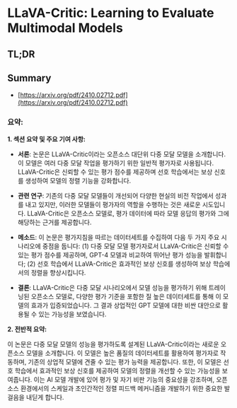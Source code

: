 # LLaVA-Critic: Learning to Evaluate Multimodal Models
## TL;DR
## Summary
- [https://arxiv.org/pdf/2410.02712.pdf](https://arxiv.org/pdf/2410.02712.pdf)

### 요약:

**1. 섹션 요약 및 주요 기여 사항:**

- **서론**: 논문은 LLaVA-Critic이라는 오픈소스 대단위 다중 모달 모델을 소개합니다. 이 모델은 여러 다중 모달 작업을 평가하기 위한 일반적 평가자로 사용됩니다. LLaVA-Critic은 신뢰할 수 있는 평가 점수를 제공하며 선호 학습에서는 보상 신호를 생성하여 모델의 정렬 기능을 강화합니다.

- **관련 연구**: 기존의 다중 모달 모델들이 개선되어 다양한 현실의 비전 작업에서 성과를 내고 있지만, 이러한 모델들이 평가자의 역할을 수행하는 것은 새로운 시도입니다. LLaVA-Critic은 오픈소스 모델로, 평가 데이터에 따라 모델 응답의 평가와 그에 해당하는 근거를 제공합니다.

- **메소드**: 이 논문은 평가지침을 따르는 데이터세트를 수집하여 다음 두 가지 주요 시나리오에 중점을 둡니다: (1) 다중 모달 모델 평가자로서 LLaVA-Critic은 신뢰할 수 있는 평가 점수를 제공하며, GPT-4 모델과 비교하여 뛰어난 평가 성능을 발휘합니다; (2) 선호 학습에서 LLaVA-Critic은 효과적인 보상 신호를 생성하여 보상 학습에서의 정렬을 향상시킵니다.

- **결론**: LLaVA-Critic은 다중 모달 시나리오에서 모델 성능을 평가하기 위해 트레이닝된 오픈소스 모델로, 다양한 평가 기준을 포함한 질 높은 데이터세트를 통해 이 모델의 효과가 입증되었습니다. 그 결과 상업적인 GPT 모델에 대한 비싼 대안으로 활용될 수 있는 가능성을 보였습니다.

**2. 전반적 요약:**

이 논문은 다중 모달 모델의 성능을 평가하도록 설계된 LLaVA-Critic이라는 새로운 오픈소스 모델을 소개합니다. 이 모델은 높은 품질의 데이터세트를 활용하여 평가자로 작동하며, 기존의 상업적 모델에 견줄 수 있는 평가 능력을 제공합니다. 또한, 이 모델은 선호 학습에서 효과적인 보상 신호를 제공하여 모델의 정렬을 개선할 수 있는 가능성을 보여줍니다. 이는 AI 모델 개발에 있어 평가 및 자기 비판 기능의 중요성을 강조하며, 오픈소스 환경에서의 스케일과 초인간적인 정렬 피드백 메커니즘을 개발하기 위한 중요한 발걸음을 내딛게 합니다.